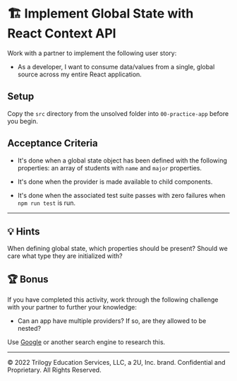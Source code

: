 # 🏗️ Implement Global State with React Context API

Work with a partner to implement the following user story:

* As a developer, I want to consume data/values from a single, global source across my entire React application.

## Setup

Copy the `src` directory from the unsolved folder into `00-practice-app` before you begin.

## Acceptance Criteria

* It's done when a global state object has been defined with the following properties: an array of students with `name` and `major` properties.

* It's done when the provider is made available to child components.

* It's done when the associated test suite passes with zero failures when `npm run test` is run.

---

## 💡 Hints

When defining global state, which properties should be present? Should we care what type they are initialized with?

## 🏆 Bonus

If you have completed this activity, work through the following challenge with your partner to further your knowledge:

* Can an app have multiple providers? If so, are they allowed to be nested?

Use [Google](https://google.com) or another search engine to research this.

---
© 2022 Trilogy Education Services, LLC, a 2U, Inc. brand. Confidential and Proprietary. All Rights Reserved.